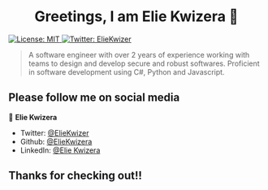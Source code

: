 <!--
**ElieKwizera/ElieKwizera** is a ✨ _special_ ✨ repository because its `README.md` (this file) appears on your GitHub profile.

Here are some ideas to get you started:

- 🔭 I’m currently working on ...
- 🌱 I’m currently learning ...
- 👯 I’m looking to collaborate on ...
- 🤔 I’m looking for help with ...
- 💬 Ask me about ...
- 📫 How to reach me: ...
- 😄 Pronouns: ...
- ⚡ Fun fact: ...
-->
<h1 align="center">Greetings, I am  Elie Kwizera 👋</h1>
<p>
  <a href="#" target="_blank">
    <img alt="License: MIT" src="https://img.shields.io/badge/License-MIT-yellow.svg" />
  </a>
  <a href="https://twitter.com/ElieKwizer" target="_blank">
    <img alt="Twitter: ElieKwizer" src="https://img.shields.io/twitter/follow/ElieKwizer.svg?style=social" />
  </a>
</p>

> A software engineer with over 2 years of experience working with teams
to design and develop secure and robust softwares. Proficient in software
development using C#, Python and Javascript.

## Please follow me on social media

👤 **Elie Kwizera**

* Twitter: [@ElieKwizer](https://twitter.com/ElieKwizer)
* Github: [@ElieKwizera](https://github.com/ElieKwizera)
* LinkedIn: [@Elie Kwizera](https://www.linkedin.com/in/elie-kwizera-292293179/)

## Thanks for checking out!!

       
